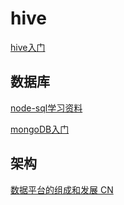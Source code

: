 # hive

[hive入门](http://mp.weixin.qq.com/s?__biz=MzIzODExMDE5MA==&mid=2694182433&idx=1&sn=687b754cddc7255026434c683f487ac0#rd)





## 数据库


[node-sql学习资料](https://github.com/ty4z2008/Qix/blob/master/node.md)

[mongoDB入门](https://github.com/StevenSLXie/Tutorials-for-Web-Developers/blob/master/MongoDB%20%E6%9E%81%E7%AE%80%E5%AE%9E%E8%B7%B5%E5%85%A5%E9%97%A8.md)


## 架构
[数据平台的组成和发展 CN](http://www.mininglamp.com/blog/content?id=3&autorid=2)

